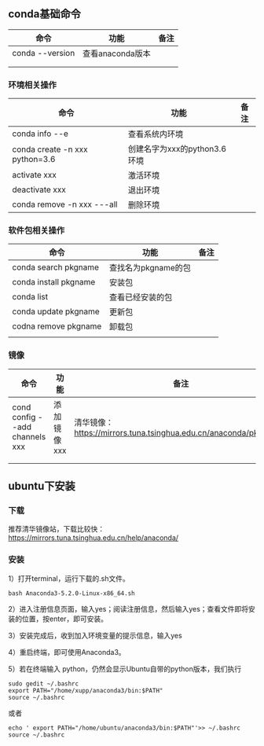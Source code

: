 ## conda基础命令

| 命令            | 功能             | 备注 |
| --------------- | ---------------- | ---- |
| conda --version | 查看anaconda版本 |      |
|                 |                  |      |
|                 |                  |      |



### 环境相关操作

| 命令                           | 功能                         | 备注 |
| ------------------------------ | ---------------------------- | ---- |
| conda info --e                 | 查看系统内环境               |      |
| conda create -n xxx python=3.6 | 创建名字为xxx的python3.6环境 |      |
| activate xxx                   | 激活环境                     |      |
| deactivate xxx                 | 退出环境                     |      |
| conda remove -n xxx ---all     | 删除环境                     |      |

### 软件包相关操作

| 命令                  | 功能                | 备注 |
| --------------------- | ------------------- | ---- |
| conda search pkgname  | 查找名为pkgname的包 |      |
| conda install pkgname | 安装包              |      |
| conda list            | 查看已经安装的包    |      |
| conda update pkgname  | 更新包              |      |
| codna remove pkgname  | 卸载包              |      |
|                       |                     |      |



### 镜像

| 命令                           | 功能        | 备注                                                         |
| ------------------------------ | ----------- | ------------------------------------------------------------ |
| cond config --add channels xxx | 添加镜像xxx | 清华镜像：https://mirrors.tuna.tsinghua.edu.cn/anaconda/pkgs/free/ |
|                                |             |                                                              |
|                                |             |                                                              |



## ubuntu下安装

### 下载

推荐清华镜像站，下载比较快：<https://mirrors.tuna.tsinghua.edu.cn/help/anaconda/>

### 安装

1）打开terminal，运行下载的.sh文件。

```
bash Anaconda3-5.2.0-Linux-x86_64.sh
```

2）进入注册信息页面，输入yes；阅读注册信息，然后输入yes；查看文件即将安装的位置，按enter，即可安装。

3）安装完成后，收到加入环境变量的提示信息，输入yes

4）重启终端，即可使用Anaconda3。

5）若在终端输入 python，仍然会显示Ubuntu自带的python版本，我们执行

```
sudo gedit ~/.bashrc
export PATH="/home/xupp/anaconda3/bin:$PATH"
source ~/.bashrc
```

或者

```
echo ' export PATH="/home/ubuntu/anaconda3/bin:$PATH"'>> ~/.bashrc
source ~/.bashrc
```

